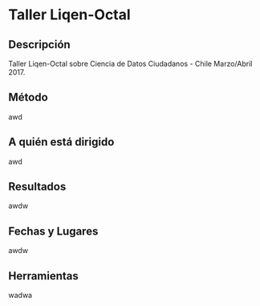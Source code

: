 # Taller Liqen-Octal

## Descripción
Taller Liqen-Octal sobre Ciencia de Datos Ciudadanos - Chile Marzo/Abril 2017.

## Método
awd

## A quién está dirigido
awd

## Resultados
awdw

## Fechas y Lugares
awdw

## Herramientas
wadwa
